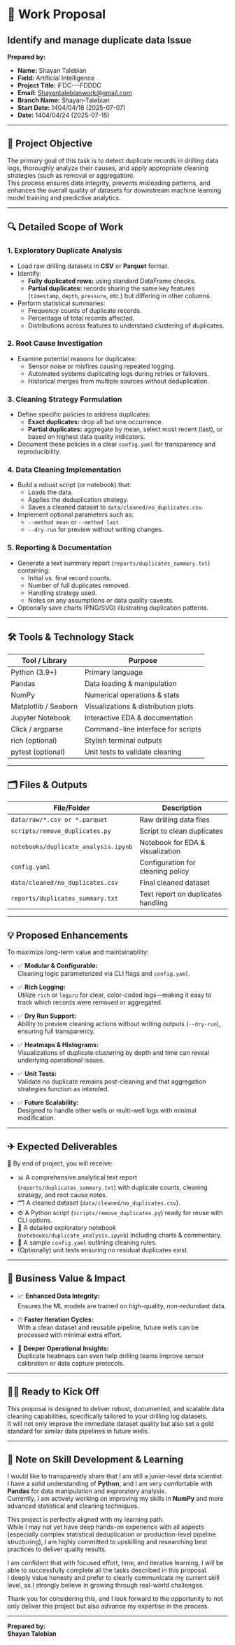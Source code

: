 # 🚀 Work Proposal

## Identify and manage duplicate data Issue

**Prepared by:**

- **Name:** Shayan Talebian
- **Field:** Artificial Intelligence
- **Project Title:** iFDC---FDDDC
- **Email:** <Shayantalebianwork@gmail.com>
- **Branch Name:** Shayan-Talebian
- **Start Date:** 1404/04/16 (2025-07-07)
- **Date:** 1404/04/24 (2025-07-15)

---

## 🎯 Project Objective

The primary goal of this task is to detect duplicate records in drilling data logs, thoroughly analyze their causes, and apply appropriate cleaning strategies (such as removal or aggregation).  
This process ensures data integrity, prevents misleading patterns, and enhances the overall quality of datasets for downstream machine learning model training and predictive analytics.

---

## 🔍 Detailed Scope of Work

### 1. Exploratory Duplicate Analysis

- Load raw drilling datasets in **CSV** or **Parquet** format.
- Identify:
  - **Fully duplicated rows:** using standard DataFrame checks.
  - **Partial duplicates:** records sharing the same key features (`timestamp`, `depth`, `pressure`, etc.) but differing in other columns.
- Perform statistical summaries:
  - Frequency counts of duplicate records.
  - Percentage of total records affected.
  - Distributions across features to understand clustering of duplicates.

### 2. Root Cause Investigation

- Examine potential reasons for duplicates:
  - Sensor noise or misfires causing repeated logging.
  - Automated systems duplicating logs during retries or failovers.
  - Historical merges from multiple sources without deduplication.

### 3. Cleaning Strategy Formulation

- Define specific policies to address duplicates:
  - **Exact duplicates:** drop all but one occurrence.
  - **Partial duplicates:** aggregate by mean, select most recent (last), or based on highest data quality indicators.
- Document these policies in a clear `config.yaml` for transparency and reproducibility.

### 4. Data Cleaning Implementation

- Build a robust script (or notebook) that:
  - Loads the data.
  - Applies the deduplication strategy.
  - Saves a cleaned dataset to `data/cleaned/no_duplicates.csv`.
- Implement optional parameters such as:
  - `--method mean` or `--method last`
  - `--dry-run` for preview without writing changes.

### 5. Reporting & Documentation

- Generate a text summary report (`reports/duplicates_summary.txt`) containing:
  - Initial vs. final record counts.
  - Number of full duplicates removed.
  - Handling strategy used.
  - Notes on any assumptions or data quality caveats.
- Optionally save charts (PNG/SVG) illustrating duplication patterns.

---

## 🛠 Tools & Technology Stack

| Tool / Library       | Purpose                             |
| -------------------- | ----------------------------------- |
| Python (3.9+)        | Primary language                    |
| Pandas               | Data loading & manipulation         |
| NumPy                | Numerical operations & stats        |
| Matplotlib / Seaborn | Visualizations & distribution plots |
| Jupyter Notebook     | Interactive EDA & documentation     |
| Click / argparse     | Command-line interface for scripts  |
| rich (optional)      | Stylish terminal outputs            |
| pytest (optional)    | Unit tests to validate cleaning     |

---

## 🗂 Files & Outputs

| File/Folder                          | Description                        |
| ------------------------------------ | ---------------------------------- |
| `data/raw/*.csv or *.parquet`        | Raw drilling data files            |
| `scripts/remove_duplicates.py`       | Script to clean duplicates         |
| `notebooks/duplicate_analysis.ipynb` | Notebook for EDA & visualization   |
| `config.yaml`                        | Configuration for cleaning policy  |
| `data/cleaned/no_duplicates.csv`     | Final cleaned dataset              |
| `reports/duplicates_summary.txt`     | Text report on duplicates handling |

---

## 💡 Proposed Enhancements

To maximize long-term value and maintainability:

- ✅ **Modular & Configurable:**  
  Cleaning logic parameterized via CLI flags and `config.yaml`.

- ✅ **Rich Logging:**  
  Utilize `rich` or `loguru` for clear, color-coded logs—making it easy to track which records were removed or aggregated.

- ✅ **Dry Run Support:**  
  Ability to preview cleaning actions without writing outputs (`--dry-run`), ensuring full transparency.

- ✅ **Heatmaps & Histograms:**  
  Visualizations of duplicate clustering by depth and time can reveal underlying operational issues.

- ✅ **Unit Tests:**  
  Validate no duplicate remains post-cleaning and that aggregation strategies function as intended.

- ✅ **Future Scalability:**  
  Designed to handle other wells or multi-well logs with minimal modification.

---

## ✈ Expected Deliverables

🎯 By end of project, you will receive:

- 📊 A comprehensive analytical text report (`reports/duplicates_summary.txt`) with duplicate counts, cleaning strategy, and root cause notes.
- 🗂 A cleaned dataset (`data/cleaned/no_duplicates.csv`).
- ⚙ A Python script (`scripts/remove_duplicates.py`) ready for reuse with CLI options.
- 📖 A detailed exploratory notebook (`notebooks/duplicate_analysis.ipynb`) including charts & commentary.
- 📝 A sample `config.yaml` outlining cleaning rules.
- (Optionally) unit tests ensuring no residual duplicates exist.

---

## 💎 Business Value & Impact

- 📈 **Enhanced Data Integrity:**  
  Ensures the ML models are trained on high-quality, non-redundant data.

- ⏱ **Faster Iteration Cycles:**  
  With a clean dataset and reusable pipeline, future wells can be processed with minimal extra effort.

- 🔬 **Deeper Operational Insights:**  
  Duplicate heatmaps can even help drilling teams improve sensor calibration or data capture protocols.

---

## 👨‍💻 Ready to Kick Off

This proposal is designed to deliver robust, documented, and scalable data cleaning capabilities, specifically tailored to your drilling log datasets.  
It will not only improve the immediate dataset quality but also set a gold standard for similar data pipelines in future wells.

---

## 🔎 Note on Skill Development & Learning

I would like to transparently share that I am still a junior-level data scientist.  
I have a solid understanding of **Python**, and I am very comfortable with **Pandas** for data manipulation and exploratory analysis.  
Currently, I am actively working on improving my skills in **NumPy** and more advanced statistical and cleaning techniques.

This project is perfectly aligned with my learning path.  
While I may not yet have deep hands-on experience with all aspects (especially complex statistical deduplication or production-level pipeline structuring), I am highly committed to upskilling and researching best practices to deliver quality results.

I am confident that with focused effort, time, and iterative learning, I will be able to successfully complete all the tasks described in this proposal.  
I deeply value honesty and prefer to clearly communicate my current skill level, as I strongly believe in growing through real-world challenges.

Thank you for considering this, and I look forward to the opportunity to not only deliver this project but also advance my expertise in the process.

---

**Prepared by:**  
**Shayan Talebian**
